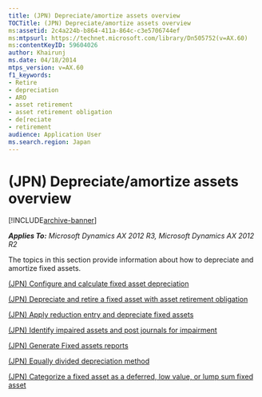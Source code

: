 ```yaml
---
title: (JPN) Depreciate/amortize assets overview
TOCTitle: (JPN) Depreciate/amortize assets overview
ms:assetid: 2c4a224b-b864-411a-864c-c3e5706744ef
ms:mtpsurl: https://technet.microsoft.com/library/Dn505752(v=AX.60)
ms:contentKeyID: 59604026
author: Khairunj
ms.date: 04/18/2014
mtps_version: v=AX.60
f1_keywords:
- Retire
- depreciation
- ARO
- asset retirement
- asset retirement obligation
- de[reciate
- retirement
audience: Application User
ms.search.region: Japan
---
```


# (JPN) Depreciate/amortize assets overview 


[!INCLUDE[archive-banner](includes/archive-banner.md)]


_**Applies To:** Microsoft Dynamics AX 2012 R3, Microsoft Dynamics AX 2012 R2_

The topics in this section provide information about how to depreciate and amortize fixed assets.

[(JPN) Configure and calculate fixed asset depreciation](jpn-configure-and-calculate-fixed-asset-depreciation.md)

[(JPN) Depreciate and retire a fixed asset with asset retirement obligation](jpn-depreciate-and-retire-a-fixed-asset-with-asset-retirement-obligation.md)

[(JPN) Apply reduction entry and depreciate fixed assets](jpn-apply-reduction-entry-and-depreciate-fixed-assets.md)

[(JPN) Identify impaired assets and post journals for impairment](jpn-identify-impaired-assets-and-post-journals-for-impairment.md)

[(JPN) Generate Fixed assets reports](jpn-generate-fixed-assets-reports.md)

[(JPN) Equally divided depreciation method](jpn-equally-divided-depreciation-method.md)

[(JPN) Categorize a fixed asset as a deferred, low value, or lump sum fixed asset](jpn-categorize-a-fixed-asset-as-a-deferred-low-value-or-lump-sum-fixed-asset.md)

  


